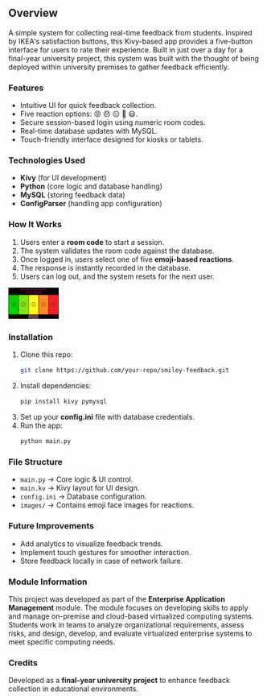 ## Overview

A simple system for collecting real-time feedback from students. Inspired by IKEA's satisfaction buttons, this Kivy-based app provides a five-button interface for users to rate their experience. Built in just over a day for a final-year university project, this system was built with the thought of being deployed within university premises to gather feedback efficiently.

### Features
- Intuitive UI for quick feedback collection.
- Five reaction options: 😡 😞 😐 🙂 😃.
- Secure session-based login using numeric room codes.
- Real-time database updates with MySQL.
- Touch-friendly interface designed for kiosks or tablets.

### Technologies Used
- **Kivy** (for UI development)
- **Python** (core logic and database handling)
- **MySQL** (storing feedback data)
- **ConfigParser** (handling app configuration)

### How It Works
1. Users enter a **room code** to start a session.
2. The system validates the room code against the database.
3. Once logged in, users select one of five **emoji-based reactions**.
4. The response is instantly recorded in the database.
5. Users can log out, and the system resets for the next user.

<img src="https://raw.githubusercontent.com/actuallypav/SMILEY_kivy/refs/heads/main/SMILEY_pic.png" alt="Smiley Picture" width="100"/>

### Installation
1. Clone this repo:
   ```sh
   git clone https://github.com/your-repo/smiley-feedback.git
   ```
2. Install dependencies:
   ```sh
   pip install kivy pymysql
   ```
3. Set up your **config.ini** file with database credentials.
4. Run the app:
   ```sh
   python main.py
   ```

### File Structure
- `main.py` → Core logic & UI control.
- `main.kv` → Kivy layout for UI design.
- `config.ini` → Database configuration.
- `images/` → Contains emoji face images for reactions.

### Future Improvements
- Add analytics to visualize feedback trends.
- Implement touch gestures for smoother interaction.
- Store feedback locally in case of network failure.

### Module Information
This project was developed as part of the **Enterprise Application Management** module. The module focuses on developing skills to apply and manage on-premise and cloud-based virtualized computing systems. Students work in teams to analyze organizational requirements, assess risks, and design, develop, and evaluate virtualized enterprise systems to meet specific computing needs.

### Credits
Developed as a **final-year university project** to enhance feedback collection in educational environments.

